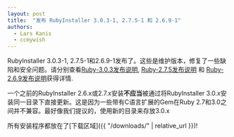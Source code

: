 ```yaml
---
layout: post
title:  "发布 RubyInstaller 3.0.3-1, 2.7.5-1 和 2.6.9-1"
authors:
  - Lars Kanis
  - ccmywish
---
```

RubyInstaller 3.0.3-1, 2.7.5-1和2.6.9-1发布了。这些是维护版本，修复了一些缺陷和安全问题。请分别查看[Ruby-3.0.3发布说明](https://www.ruby-lang.org/en/news/2021/11/24/ruby-3-0-3-released/), [Ruby-2.7.5发布说明](https://www.ruby-lang.org/en/news/2021/11/24/ruby-2-7-5-released/) 和 [Ruby-2.6.9发布说明](https://www.ruby-lang.org/en/news/2021/11/24/ruby-2-6-9-released/)获得详情.

一个之前的RubyInstaller 2.6.x或2.7.x安装<b>不应当</b>被通过将RubyInstaller 3.0.x安装同一目录下直接更新。这是因为一些带有C语言扩展的Gem在Ruby 2.7和3.0之间并不兼容。最好像我们提议的，使用新的目录来存放3.0.x

所有安装程序都放在了[下载区域]({{ "/downloads/" | relative_url }})!
